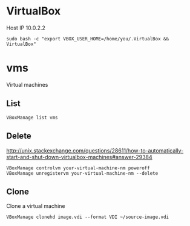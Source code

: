 # VirtualBox

Host IP 10.0.2.2

    sudo bash -c "export VBOX_USER_HOME=/home/you/.VirtualBox && VirtualBox"

# vms

Virtual machines

## List

    VBoxManage list vms

## Delete

<http://unix.stackexchange.com/questions/28611/how-to-automatically-start-and-shut-down-virtualbox-machines#answer-29384>

    VBoxManage controlvm your-virtual-machine-nm poweroff
    VBoxManage unregistervm your-virtual-machine-nm --delete

## Clone

Clone a virtual machine

    VBoxManage clonehd image.vdi --format VDI ~/source-image.vdi
